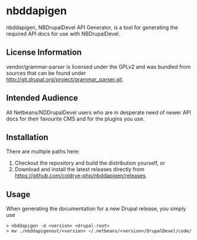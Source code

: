 # nbddapigen

nbddapigen, NBDrupalDevel API Generator, is a tool for generating the required
API docs for use with NBDrupalDevel.


## License Information

vendor/grammar-parser is licensed under the GPLv2 and was bundled from sources that
can be found under http://git.drupal.org/project/grammar_parser.git.


## Intended Audience

All Netbeans/NDDrupalDevel users who are in desperate need of newer API docs
for their favourite CMS and for the plugins you use.


## Installation

There are multiple paths here:

1. Checkout the repository and build the distribution yourself, or
2. Download and install the latest releases directly from https://github.com/coldrye-php/nbddapigen/releases.


## Usage

When generating the documentation for a new Drupal release, you simply use

```
> nbddapigen -d <version> <drupal-root>
> mv ./nbddapigenout/<version> ~/.netbeans/<version>/DrupalDevel/code/
```
